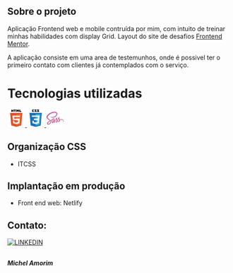 ## Sobre o projeto

Aplicação Frontend web e mobile contruída por mim, com intuito de treinar minhas habilidades com display Grid.
Layout do site de desafios [Frontend Mentor](https://www.frontendmentor.io/challenges/testimonials-grid-section-Nnw6J7Un7).

A aplicação consiste em uma area de testemunhos, onde é possivel ter o primeiro contato com clientes já contemplados com o serviço.

##

# Tecnologias utilizadas

<a href="https://www.w3.org/html/" target="_blank"> <img src="https://raw.githubusercontent.com/devicons/devicon/master/icons/html5/html5-original-wordmark.svg" alt="html5" width="40" height="40"/> </a><a href="https://www.w3schools.com/css/" target="_blank"> <img src="https://raw.githubusercontent.com/devicons/devicon/master/icons/css3/css3-original-wordmark.svg" alt="css3" width="40" height="40"/> </a><a href="https://sass-lang.com" target="_blank"> <img src="https://raw.githubusercontent.com/devicons/devicon/master/icons/sass/sass-original.svg" alt="sass" width="40" height="40"/> </a> </p>

## Organização CSS

- ITCSS

## Implantação em produção

- Front end web: Netlify

##

## Contato:

<a href="https://www.linkedin.com/in/michel-silva-aa0663162/" target="blank"><img  src="https://img.shields.io/badge/LinkedIn-0077B5?style=for-the-badge&logo=linkedin&logoColor=white" alt="LINKEDIN"/></a>

##

#### _Michel Amorim_

